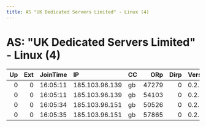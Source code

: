```yaml
---
title: AS "UK Dedicated Servers Limited" - Linux (4)
---
```


# AS: "UK Dedicated Servers Limited" - Linux (4)

|   Up |   Ext | JoinTime   | IP             | CC   |   ORp |   Dirp | Version   | Contact   | Nickname     |   eFamMembers |
|-----:|------:|:-----------|:---------------|:-----|------:|-------:|:----------|:----------|:-------------|--------------:|
|    0 |     0 | 16:05:11   | 185.103.96.139 | gb   | 47279 |      0 | 0.2.9.10  | None      | Ehhllosties  |             1 |
|    0 |     0 | 16:05:11   | 185.103.96.139 | gb   | 54103 |      0 | 0.2.9.10  | None      | BackInBrecht |             1 |
|    0 |     0 | 16:05:34   | 185.103.96.151 | gb   | 50526 |      0 | 0.2.9.10  | None      | ZuluFever    |             1 |
|    0 |     0 | 16:05:35   | 185.103.96.151 | gb   | 57865 |      0 | 0.2.9.10  | None      | Morgellonox  |             1 |
